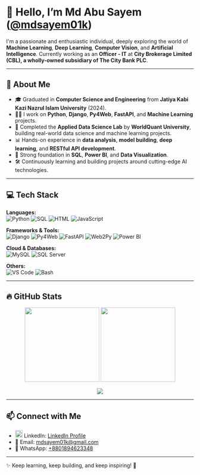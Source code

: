 # 👋 Hello, I’m Md Abu Sayem ([@mdsayem01k](https://github.com/mdsayem01k))

I'm a passionate and enthusiastic individual, deeply exploring the world of **Machine Learning**, **Deep Learning**, **Computer Vision**, and **Artificial Intelligence**. 
Currently working as an **Officer - IT** at **City Brokerage Limited (CBL), a wholly-owned subsidiary of The City Bank PLC**.

---

## 🌟 About Me
- 🎓 Graduated in **Computer Science and Engineering** from **Jatiya Kabi Kazi Nazrul Islam University** (2024).
- 👨‍💻 I work on **Python**, **Django**, **Py4Web**, **FastAPI**, and **Machine Learning** projects.
- 🌱 Completed the **Applied Data Science Lab** by **WorldQuant University**, building real-world data science and machine learning projects.
- 📊 Hands-on experience in **data analysis**, **model building**, **deep learning**, and **RESTful API development**.
- 🚀 Strong foundation in **SQL**, **Power BI**, and **Data Visualization**.
- 🛠️ Continuously learning and building projects around cutting-edge AI technologies.

---

## 💻 Tech Stack

**Languages:**  
![Python](https://img.shields.io/badge/Python-3776AB?style=for-the-badge&logo=python&logoColor=white) ![SQL](https://img.shields.io/badge/SQL-4479A1?style=for-the-badge&logo=postgresql&logoColor=white)  ![HTML](https://img.shields.io/badge/HTML5-E34F26?style=for-the-badge&logo=html5&logoColor=white) 
![JavaScript](https://img.shields.io/badge/JavaScript-323330?style=for-the-badge&logo=javascript&logoColor=F7DF1E)

**Frameworks & Tools:**  
![Django](https://img.shields.io/badge/Django-092E20?style=for-the-badge&logo=django&logoColor=white) 
![Py4Web](https://img.shields.io/badge/Py4Web-0A0A0A?style=for-the-badge) ![FastAPI](https://img.shields.io/badge/FastAPI-005571?style=for-the-badge&logo=fastapi)  ![Web2Py](https://img.shields.io/badge/Web2Py-1C1C1C?style=for-the-badge)  ![Power BI](https://img.shields.io/badge/Power%20BI-F2C811?style=for-the-badge&logo=powerbi&logoColor=black)

**Cloud & Databases:**  
![MySQL](https://img.shields.io/badge/MySQL-005C84?style=for-the-badge&logo=mysql&logoColor=white) 
![SQL Server](https://img.shields.io/badge/SQL%20Server-CC2927?style=for-the-badge&logo=microsoftsqlserver&logoColor=white)

**Others:**  
![VS Code](https://img.shields.io/badge/VSCode-007ACC?style=for-the-badge&logo=visualstudiocode&logoColor=white) 
![Bash](https://img.shields.io/badge/Bash-121011?style=for-the-badge&logo=gnu-bash&logoColor=white)

---

## 🔥 GitHub Stats

<p align="center">
  <img src="https://github-readme-stats.vercel.app/api?username=mdsayem01k&show_icons=true&theme=radical" height="200" />
  <img src="https://github-readme-stats.vercel.app/api/top-langs/?username=mdsayem01k&layout=compact&theme=radical" height="200" />
</p>

<p align="center">
  <img src="https://github-readme-streak-stats.herokuapp.com/?user=mdsayem01k&theme=radical" />
</p>



---

## 📫 Connect with Me
- <img src="https://cdn.jsdelivr.net/gh/devicons/devicon/icons/linkedin/linkedin-original.svg" width="20"/> LinkedIn: [LinkedIn Profile](https://www.linkedin.com/in/mdsayem01k/)
- 📧 Email: mdsayem01k@gmail.com
- 📱 WhatsApp: [+8801894623348](https://wa.me/8801894623348)
---


✨ Keep learning, keep building, and keep inspiring! 🚀

